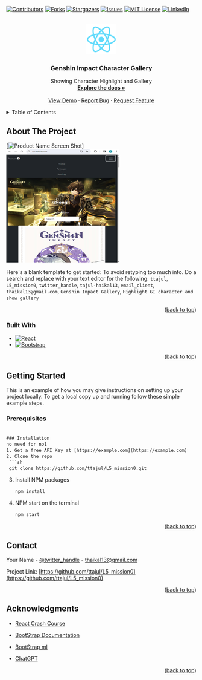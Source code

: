 <!-- Improved compatibility of back to top link: See: https://github.com/othneildrew/Best-README-Template/pull/73 -->
<a name="readme-top"></a>
<!--
*** Thanks for checking out the Best-README-Template. If you have a suggestion
*** that would make this better, please fork the repo and create a pull request
*** or simply open an issue with the tag "enhancement".
*** Don't forget to give the project a star!
*** Thanks again! Now go create something AMAZING! :D
-->



<!-- PROJECT SHIELDS -->
<!--
*** I'm using markdown "reference style" links for readability.
*** Reference links are enclosed in brackets [ ] instead of parentheses ( ).
*** See the bottom of this document for the declaration of the reference variables
*** for contributors-url, forks-url, etc. This is an optional, concise syntax you may use.
*** https://www.markdownguide.org/basic-syntax/#reference-style-links
-->
[![Contributors][contributors-shield]][contributors-url]
[![Forks][forks-shield]][forks-url]
[![Stargazers][stars-shield]][stars-url]
[![Issues][issues-shield]][issues-url]
[![MIT License][license-shield]][license-url]
[![LinkedIn][linkedin-shield]][linkedin-url]



<!-- PROJECT LOGO -->
<br />
<div align="center">
  <a href="https://github.com/ttajul/L5_mission0.git">
    <img src="public/logo192.png" alt="Logo" width="80" height="80">
  </a>

<h3 align="center">Genshin Impact Character Gallery</h3>

  <p align="center">
    Showing Character Highlight and Gallery
    <br />
    <a href="https://github.com/ttajul/L5_mission0.git"><strong>Explore the docs »</strong></a>
    <br />
    <br />
    <a href="https://github.com/ttajul/L5_mission0.git">View Demo</a>
    ·
    <a href="https://github.com/ttajul/L5_mission0.git">Report Bug</a>
    ·
    <a href="https://github.com/ttajul/L5_mission0.git">Request Feature</a>
  </p>
</div>



<!-- TABLE OF CONTENTS -->
<details>
  <summary>Table of Contents</summary>
  <ol>
    <li>
      <a href="#about-the-project">About The Project</a>
      <ul>
        <li><a href="#built-with">Built With</a></li>
      </ul>
    </li>
    <li>
      <a href="#getting-started">Getting Started</a>
      <ul>
        <li><a href="#prerequisites">Prerequisites</a></li>
        <li><a href="#installation">Installation</a></li>
      </ul>
    </li>
    <li><a href="#usage">Usage</a></li>
    <li><a href="#roadmap">Roadmap</a></li>
    <li><a href="#contributing">Contributing</a></li>
    <li><a href="#license">License</a></li>
    <li><a href="#contact">Contact</a></li>
    <li><a href="#acknowledgments">Acknowledgments</a></li>
  </ol>
</details>



<!-- ABOUT THE PROJECT -->
## About The Project

[![Product Name Screen Shot][product-screenshot]] <img src="public/screenshot.png" alt="Screenshot" width="300" height="300">

Here's a blank template to get started: To avoid retyping too much info. Do a search and replace with your text editor for the following: `ttajul`, `L5_mission0`, `twitter_handle`, `tajul-haikal13`, `email_client`, `thaikal13@gmail.com`, `Genshin Impact Gallery`, `Highlight GI character and show gallery`

<p align="right">(<a href="#readme-top">back to top</a>)</p>



### Built With


* [![React][React.js]][React-url]
* [![Bootstrap][Bootstrap.com]][Bootstrap-url]


<p align="right">(<a href="#readme-top">back to top</a>)</p>



<!-- GETTING STARTED -->
## Getting Started

This is an example of how you may give instructions on setting up your project locally.
To get a local copy up and running follow these simple example steps.

### Prerequisites


  ```

### Installation
no need for no1
1. Get a free API Key at [https://example.com](https://example.com)
2. Clone the repo
   ```sh
   git clone https://github.com/ttajul/L5_mission0.git
   ```
3. Install NPM packages
   ```sh
   npm install
   ```

4. NPM start on the terminal 
   ```sh
   npm start
   ```

<p align="right">(<a href="#readme-top">back to top</a>)</p>





<!-- CONTACT -->
## Contact

Your Name - [@twitter_handle](https://twitter.com/twitter_handle) - thaikal13@gmail.com

Project Link: [https://github.com/ttajul/L5_mission0](https://github.com/ttajul/L5_mission0)

<p align="right">(<a href="#readme-top">back to top</a>)</p>



<!-- ACKNOWLEDGMENTS -->
## Acknowledgments

* [React Crash Course](https://www.youtube.com/watch?v=b9eMGE7QtTk)
* [BootStrap Documentation](https://getbootstrap.com/docs/5.0/getting-started/introduction/)
* [BootStrap ml](https://stackoverflow.com/questions/49022773/ml-auto-is-not-pushing-navbar-links-to-the-right)

* [ChatGPT](https://chat.openai.com/share/032e4c6e-42b7-4fc3-a28e-ee3adb33a3c4)

<p align="right">(<a href="#readme-top">back to top</a>)</p>



<!-- MARKDOWN LINKS & IMAGES -->
<!-- https://www.markdownguide.org/basic-syntax/#reference-style-links -->
[contributors-shield]: https://img.shields.io/github/contributors/github_username/repo_name.svg?style=for-the-badge
[contributors-url]: https://github.com/github_username/repo_name/graphs/contributors
[forks-shield]: https://img.shields.io/github/forks/github_username/repo_name.svg?style=for-the-badge
[forks-url]: https://github.com/github_username/repo_name/network/members
[stars-shield]: https://img.shields.io/github/stars/github_username/repo_name.svg?style=for-the-badge
[stars-url]: https://github.com/github_username/repo_name/stargazers
[issues-shield]: https://img.shields.io/github/issues/github_username/repo_name.svg?style=for-the-badge
[issues-url]: https://github.com/github_username/repo_name/issues
[license-shield]: https://img.shields.io/github/license/github_username/repo_name.svg?style=for-the-badge
[license-url]: https://github.com/github_username/repo_name/blob/master/LICENSE.txt
[linkedin-shield]: https://img.shields.io/badge/-LinkedIn-black.svg?style=for-the-badge&logo=linkedin&colorB=555
[linkedin-url]: https://linkedin.com/in/tajul-haikal13
[product-screenshot]: images/screenshot.png
[Next.js]: https://img.shields.io/badge/next.js-000000?style=for-the-badge&logo=nextdotjs&logoColor=white
[Next-url]: https://nextjs.org/
[React.js]: https://img.shields.io/badge/React-20232A?style=for-the-badge&logo=react&logoColor=61DAFB
[React-url]: https://reactjs.org/
[Vue.js]: https://img.shields.io/badge/Vue.js-35495E?style=for-the-badge&logo=vuedotjs&logoColor=4FC08D
[Vue-url]: https://vuejs.org/
[Angular.io]: https://img.shields.io/badge/Angular-DD0031?style=for-the-badge&logo=angular&logoColor=white
[Angular-url]: https://angular.io/
[Svelte.dev]: https://img.shields.io/badge/Svelte-4A4A55?style=for-the-badge&logo=svelte&logoColor=FF3E00
[Svelte-url]: https://svelte.dev/
[Laravel.com]: https://img.shields.io/badge/Laravel-FF2D20?style=for-the-badge&logo=laravel&logoColor=white
[Laravel-url]: https://laravel.com
[Bootstrap.com]: https://img.shields.io/badge/Bootstrap-563D7C?style=for-the-badge&logo=bootstrap&logoColor=white
[Bootstrap-url]: https://getbootstrap.com
[JQuery.com]: https://img.shields.io/badge/jQuery-0769AD?style=for-the-badge&logo=jquery&logoColor=white
[JQuery-url]: https://jquery.com 
